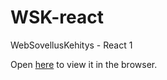 # WSK-react

WebSovellusKehitys - React 1

Open [here](https://users.metropolia.fi/~neal/WSK/forms/) to view it in the browser.
